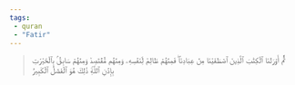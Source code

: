 ```yaml
---
tags: 
 - quran 
 - "Fatir"
---
```


> ثُمَّ أَوۡرَثۡنَا ٱلۡكِتَٰبَ ٱلَّذِينَ ٱصۡطَفَيۡنَا مِنۡ عِبَادِنَاۖ فَمِنۡهُمۡ ظَالِمٞ لِّنَفۡسِهِۦ وَمِنۡهُم مُّقۡتَصِدٞ وَمِنۡهُمۡ سَابِقُۢ بِٱلۡخَيۡرَٰتِ بِإِذۡنِ ٱللَّهِۚ ذَٰلِكَ هُوَ ٱلۡفَضۡلُ ٱلۡكَبِيرُ
